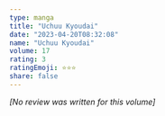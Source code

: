 ```yaml
---
type: manga
title: "Uchuu Kyoudai"
date: "2023-04-20T08:32:08"
name: "Uchuu Kyoudai"
volume: 17
rating: 3
ratingEmoji: ⭐️⭐️⭐️
share: false
---
```


*[No review was written for this volume]*
